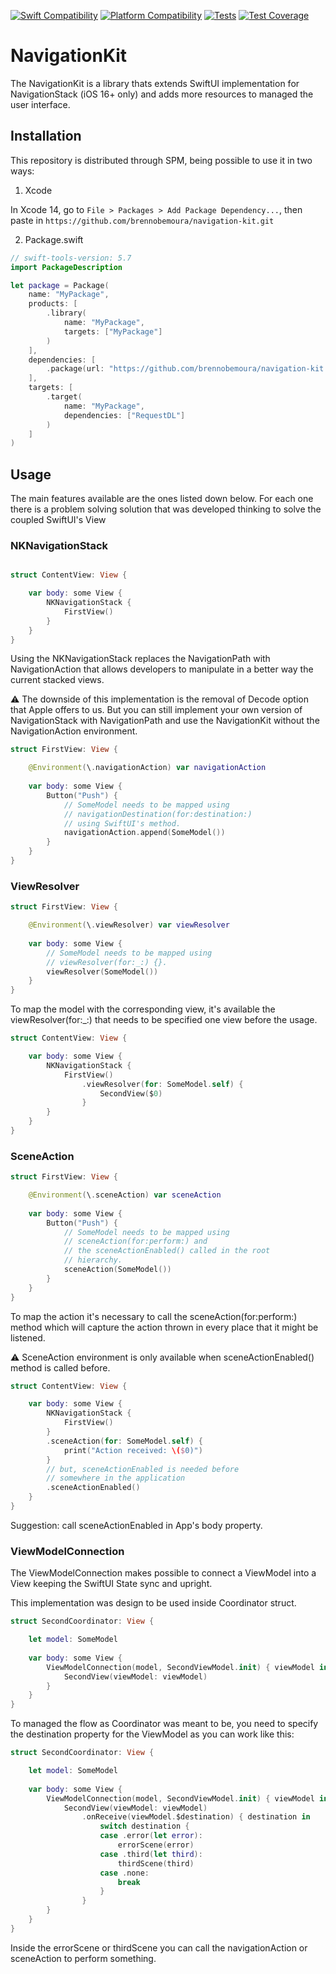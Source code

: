 [![Swift Compatibility](https://img.shields.io/endpoint?url=https%3A%2F%2Fswiftpackageindex.com%2Fapi%2Fpackages%2Fbrennobemoura%2Fnavigation-kit%2Fbadge%3Ftype%3Dswift-versions)](https://swiftpackageindex.com/brennobemoura/navigation-kit)
[![Platform Compatibility](https://img.shields.io/endpoint?url=https%3A%2F%2Fswiftpackageindex.com%2Fapi%2Fpackages%2Fbrennobemoura%2Fnavigation-kit%2Fbadge%3Ftype%3Dplatforms)](https://swiftpackageindex.com/brennobemoura/navigation-kit)
[![Tests](https://github.com/brennobemoura/navigation-kit/actions/workflows/tests.yml/badge.svg?branch=main)](https://github.com/brennobemoura/navigation-kit/actions/workflows/tests.yml)
[![Test Coverage](https://api.codeclimate.com/v1/badges/516f7228a532b73b5540/test_coverage)](https://codeclimate.com/github/brennobemoura/navigation-kit/test_coverage)

# NavigationKit

The NavigationKit is a library thats extends SwiftUI implementation for
NavigationStack (iOS 16+ only) and adds more resources to managed the
user interface.

## Installation

This repository is distributed through SPM, being possible to use it 
in two ways:

1. Xcode

In Xcode 14, go to `File > Packages > Add Package Dependency...`, then paste in 
`https://github.com/brennobemoura/navigation-kit.git`

2. Package.swift

```swift
// swift-tools-version: 5.7
import PackageDescription

let package = Package(
    name: "MyPackage",
    products: [
        .library(
            name: "MyPackage",
            targets: ["MyPackage"]
        )
    ],
    dependencies: [
        .package(url: "https://github.com/brennobemoura/navigation-kit.git", from: "1.0.0")
    ],
    targets: [
        .target(
            name: "MyPackage",
            dependencies: ["RequestDL"]
        )
    ]
)
```

## Usage

The main features available are the ones listed down below. For each one there is
a problem solving solution that was developed thinking to solve the coupled SwiftUI's
View 

### NKNavigationStack

```swift

struct ContentView: View {

    var body: some View {
        NKNavigationStack {
            FirstView()
        }
    }
}
```

Using the NKNavigationStack replaces the NavigationPath with NavigationAction
that allows developers to manipulate in a better way the current stacked views.

⚠️ The downside of this implementation is the removal of Decode option that Apple
offers to us. But you can still implement your own version of NavigationStack
with NavigationPath and use the NavigationKit without the NavigationAction 
environment.

```swift
struct FirstView: View {

    @Environment(\.navigationAction) var navigationAction
    
    var body: some View {
        Button("Push") {
            // SomeModel needs to be mapped using
            // navigationDestination(for:destination:)
            // using SwiftUI's method.
            navigationAction.append(SomeModel())
        }
    }
}
```

### ViewResolver

```swift
struct FirstView: View {

    @Environment(\.viewResolver) var viewResolver
    
    var body: some View {
        // SomeModel needs to be mapped using
        // viewResolver(for:_:) {}.
        viewResolver(SomeModel())
    }
}
```

To map the model with the corresponding view, it's available
the viewResolver(for:\_:) that needs to be specified one
view before the usage.

```swift
struct ContentView: View {

    var body: some View {
        NKNavigationStack {
            FirstView()
                .viewResolver(for: SomeModel.self) {
                    SecondView($0)
                }
        }
    }
}
```

### SceneAction

```swift
struct FirstView: View {

    @Environment(\.sceneAction) var sceneAction
    
    var body: some View {
        Button("Push") {
            // SomeModel needs to be mapped using
            // sceneAction(for:perform:) and
            // the sceneActionEnabled() called in the root
            // hierarchy.
            sceneAction(SomeModel())
        }
    }
}
```

To map the action it's necessary to call the sceneAction(for:perform:) method
which will capture the action thrown in every place that it might be listened.

⚠️ SceneAction environment is only available when sceneActionEnabled() method is
called before.

```swift
struct ContentView: View {

    var body: some View {
        NKNavigationStack {
            FirstView()
        }
        .sceneAction(for: SomeModel.self) {
            print("Action received: \($0)")
        }
        // but, sceneActionEnabled is needed before 
        // somewhere in the application
        .sceneActionEnabled()
    }
}
```

Suggestion: call sceneActionEnabled in App's body property.

### ViewModelConnection

The ViewModelConnection makes possible to connect a ViewModel into a
View keeping the SwiftUI State sync and upright.

This implementation was design to be used inside Coordinator struct.

```swift
struct SecondCoordinator: View {

    let model: SomeModel
    
    var body: some View {
        ViewModelConnection(model, SecondViewModel.init) { viewModel in
            SecondView(viewModel: viewModel)
        }
    }
}
```

To managed the flow as Coordinator was meant to be, you need to specify the
destination property for the ViewModel as you can work like this:

```swift
struct SecondCoordinator: View {

    let model: SomeModel
    
    var body: some View {
        ViewModelConnection(model, SecondViewModel.init) { viewModel in
            SecondView(viewModel: viewModel)
                .onReceive(viewModel.$destination) { destination in
                    switch destination {
                    case .error(let error):
                        errorScene(error)
                    case .third(let third):
                        thirdScene(third)
                    case .none:
                        break
                    }
                }
        }
    }
}
```

Inside the errorScene or thirdScene you can call the navigationAction or
sceneAction to perform something.
